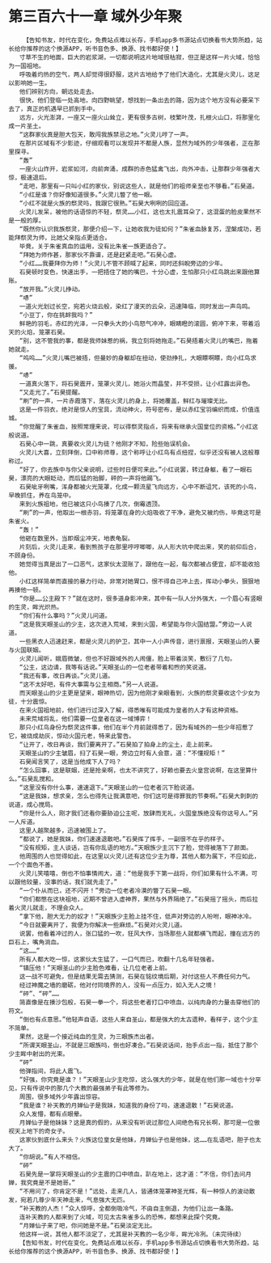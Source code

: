 # 第三百六十一章 域外少年聚
        【告知书友，时代在变化，免费站点难以长存，手机app多书源站点切换看书大势所趋，站长给你推荐的这个换源APP，听书音色多、换源、找书都好使！】
       寸草不生的地面，巨大的岩浆湖，一切都说明这片地域很枯寂，但正是这样一片火域，恰恰为一国祖地。
       呼吸着灼热的空气，两人却觉得很舒服，这片古地给予了他们大造化，尤其是火灵儿，这足以影响她一生。
       他们辨别方向，朝远处走去。
       很快，他们登临一处高地，向四野眺望，想找到一条出去的路，因为这个地方没有必要呆下去了，真正的机遇早已抓到手中。
       远方，火光澎湃，一座又一座火山耸立，更有很多古树，枝繁叶茂，扎根火山口，将那里化成一片圣土。
       “这群家伙真是胆大包天，敢闯我族禁忌之地。”火灵儿哼了一声。
       在那片区域有不少影迹，仔细观看可以发现并不都是人族，显然为域外的少年强者，正在那里探寻。
       “轰”
       一座火山炸开，岩浆如河，向前奔涌，成群的赤色猛禽飞出，向外冲击，让那群少年强者大惊，极速退后。
       “走吧，那里有一只叫小红的家伙，别说这些人，就是他们的祖师亲至也不够看。”石昊道。
       “小红是谁？你好像知道很多。”火灵儿瞥了他一眼。
       “小红不就是火族的祭灵吗，我跟它很熟。”石昊大咧咧的回应道。
       火灵儿发呆，被他的话语惊的不轻，祭灵……小红，这也太扎震耳朵了，这混蛋的脸皮果然不是一般的厚。
       “既然你认识我族祭灵，那便介绍一下，让她收我为徒如何？”朱雀血脉复苏，涅槃成功，若能拜祭灵为师，比她父亲指点更适合。
       毕竟，关于朱雀真血的运用，没有比朱雀一族更适合了。
       “拜她为师作甚，那家伙不靠谱，还是赶紧走吧。”石昊心虚。
       “小红……我要拜你为师！”火灵儿不管不顾喊了起来，同时还斜睨旁边的少年。
       石昊顿时变色，快速出手，一把捂住了她的嘴巴，十分心虚，生怕那只小红鸟跳出来跟他算账。
       “放开我。”火灵儿挣动。
       “哧”
       一道火光划过长空，宛若火烧云般，染红了漫天的云朵，迅速降临，同时发出一声鸟鸣。
       “小豆丁，你在挑衅我吗？”
       鲜艳的羽毛，赤红的光泽，一只拳头大的小鸟怒气冲冲，眼睛瞪的滚圆，俯冲下来，带着滔天的火焰，笼罩石昊。
       “别，这不管我的事，都是我师妹惹的祸，我立刻将她拖走。”石昊捂着火灵儿的嘴巴，拖着她就走。
       “呜呜……”火灵儿嘴巴被捂，但曼妙的身躯却在扭动，使劲挣扎，大眼瞟啊瞟，向小红鸟求援。
       “哧”
       一道真火落下，将石昊震开，笼罩火灵儿，她浴火而晶莹，并不受损，让小红露出异色。
       “又走光了。”石昊提醒。
       “刷”的一声，一片赤霞落下，落在火灵儿的身上，将她覆盖，鲜红与璀璨无比。
       这是一件羽衣，绝对是惊人的宝具，流动神火，符号密布，是以赤红宝羽编织而成，价值连城。
       “你觉醒了朱雀血，按照常理来说，可以得祭灵指点，将来有继承火国皇位的资格。”小红这般说道。
       石昊心中一跳，真要收火灵儿为徒？他刚才不知，险些贻误机会。
       火灵儿大喜，立刻拜倒，口中称师尊，这个称呼让小红鸟有点扭捏，似乎还没有被人这般尊称过。
       “好了，你去族中与你父亲说明，过些时日便可来此。”小红说罢，转过身躯，看了一眼石昊，漂亮的大眼眨动，而后猛的抬脚，砰的一声将他踢飞。
       石昊呲牙咧嘴，浑身都被火光笼罩，化成一颗流星飞向远方，心中不断诅咒，该死的小鸟，早晚抓住，养在鸟笼中。
       来到火族祖地，他已被这只小鸟揍了几次，倒霉透顶。
       “刷”的一声，他取出一根赤羽，将笼罩在身的火焰吸收了干净，避免又被灼伤，毕竟这可是朱雀火。
       “轰！”
       他砸在数里外，当即烟尘冲天，地表龟裂。
       片刻后，火灵儿走来，看到熊孩子在那里哼哼唧唧，从人形大坑中爬出来，笑的前仰后合，不顾身份。
       她觉得当真是出了一口恶气，这家伙太混账了，跟他在一起，每次都被占便宜，却不能收拾他。
       小红这样简单而直接的暴力行动，非常对她胃口，恨不得自己冲上去，挥动小拳头，狠狠地再揍他一顿。
       “你是……公主殿下？”就在这时，很多道身影冲来，其中有一队人分外强大，一个眉心有竖眼的生灵，眸光炽热。
       “你们有什么事吗？”火灵儿问道。
       “这是我天眼圣山的少主，这次进入荒域，来到火国，希望能与你火国结盟。”旁边一人说道。
       一些黑衣人迅速赶来，都是火灵儿的护卫，其中一人小声传音，进行禀报，天眼圣山的人要与火国联姻。
       火灵儿闻听，娥眉微皱，但也不好跟域外的人闹僵，脸上带着淡笑，敷衍了几句。
       “公主，这边请，我等有话说。”天眼圣山的一位老者带着和煦的笑说道。
       “我还有事，改日再谈。”火灵儿道。
       “这不太好吧，有件大事需与公主相商。”另一人说道。
       而天眼圣山的少主更是望来，眼神热切，因为他刚才亲眼看到，火族的祭灵要收这个少女为徒，十分震惊。
       在来火国祖地前，他们进行过深入了解，得悉唯有可能成为皇者的人才有这种资格。
       未来荒域将乱，他们需要一位皇者在这一域博弈！
       那只小红鸟身份为祭灵这件事，他们在半个月前就得悉了，因为有域外的一些少年招惹了它，被烧成劫灰，惊动火国元老，特来此警告。
       “让开了，改日再谈，我们要离开了。”石昊拍了拍身上的尘土，走上前来。
       天眼圣山的少主皱眉，扫了石昊一眼，旁边立时有人会意，道：“不懂规矩！”
       石昊闻言笑了，这是当他成下人了吗？
       “怎么回事，这是联姻，还是抢亲啊，也太不讲究了，好赖也要去火皇宫说啊，在这里算什么。”石昊乱搅和。
       “这里没有你什么事，速速退下。”天眼圣山的一位老者沉下脸说道。
       “这是我妹，想求亲，怎么也得先让我满意吧，你们这可是得罪我的节奏啊。”石昊大刺刺的说道，成心搅局。
       “你是什么人，刚才我们还看你要胁迫公主呢，放肆而无礼，火国皇族绝没有你这号人。”另一人斥道。
       这里人越聚越多，迅速被围上了。
       “都说了，她是我妹，你们速速退散吧。”石昊挥了挥手，一副很不在乎的样子。
       “没有规矩，主人谈话，岂有你乱语的地方。”天眼族少主沉下了脸，觉得被落下了颜面。
       他周围的人也觉得如此，在这里以火灵儿还有这位少主为尊，其他人都为属下，不应如此，一个个面色不善。
       火灵儿笑嘻嘻，倒也不怕事情闹大，道：“他是我手下第一战将，你们如果有什么不满，可以跟他较量，没事的话，我们就先走了。”
       “一个仆从而已，还不闪开！”旁边一位老者冷漠的瞥了石昊一眼。
       “你们都憋在这块祖地，近期不曾进入虚神界，果然与外界隔绝了。”石昊摇了摇头，而后拉着火灵儿就走，不理会众人。
       “拿下他，胆大无力的奴才！”天眼族少主脸上挂不住，低声对旁边的人吩咐，眼神冰冷。
       “今日就要离开了，我便为你解决一些麻烦。”石昊对火灵儿道。
       说罢，他看着冲过的人，张口猛的一吹，狂风大作，当场那些人就都横飞而起，撞在远方的巨石上，嘴角淌血。
       “这……”
       所有人都大吃一惊，这家伙太生猛了，一口气而已，吹翻十几名年轻强者。
       “镇压他！”天眼圣山的少主脸色难看，让几位老者上前。
       这一战不可避免，但是结果无需去猜测，石昊在铭纹境后期，对付这些人不费任何力气。
       经过神魔之墙的磨砺，他对付同境界的人，没有一点压力，如入无人之境！
       “砰”、“砰”……
       简直像是在揍沙包般，石昊一拳一个，将这些老者打口中喷血，以纯肉身的力量击穿他们的符文。
       “倒也有点意思。”他轻声自语，这些人来自圣山，都是强大的太古遗种，看样子，这个少主不简单。
       果然，这是一个接近纯血的生灵，为三眼族杰出者。
       “所谓天眼圣山，不就是三眼族吗，倒也好凑合。”石昊说话间，抬手点出一指，抵住了那个少主眸中射出的光束。
       “砰”
       他弹指间，将此人震飞。
       “好强，你究竟是谁？！”天眼圣山少主吃惊，这么强大的少年，就是在他们那一域也十分罕见，只有传说中的那几个大教的最强弟子有此等修为。
       周围，很多域外少年露出惊容。
       “我是谁？补天教的月婵仙子是我妹，知道我的身份了吗，速速退散！”石昊说道。
       众人发懵，都有点眼晕。
       月婵仙子是他妹妹？这是真的假的，从来没有听说过那位人间绝色有兄长啊，那可是一位傲视天上地下的奇女子。
       这家伙到底什么来头？火族这位皇女是他妹，月婵仙子也是他妹，这……在乱语吧，胆子也太大了。
       “你胡说。”有人不相信。
       “砰”
       石昊先是一掌将天眼圣山的少主震的口中喷血，趴在地上，这才道：“不信，你们去问月婵，我究竟是不是她哥。”
       “不用问了，你肯定不是！”远处，走来几人，皆通体笼罩神圣光辉，有一种惊人的波动散发，宛若几尊少年天神走来，气息强大无匹。
       “补天教的人杰！”众人惊呼，全都倒吸冷气，不由自主倒退，为他们让出一条路。
       连补天教的人都来到了火域，可见太古朱雀多么的恐怖，都想来此探个究竟。
       “月婵仙子来了吧，你问她是不是。”石昊淡定无比。
       他这样一说，其他人都不淡定了，尤其是补天教的一名少年，眸光冷冽。（未完待续）
       【告知书友，时代在变化，免费站点难以长存，手机app多书源站点切换看书大势所趋，站长给你推荐的这个换源APP，听书音色多、换源、找书都好使！】